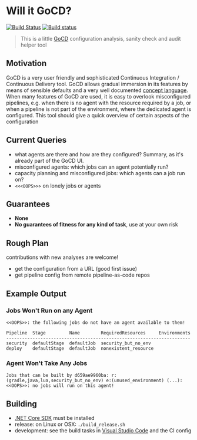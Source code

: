 # Will it GoCD?

[![Build Status](https://travis-ci.org/d-led/will_it_go_cd.svg?branch=master)](https://travis-ci.org/d-led/will_it_go_cd) [![Build status](https://ci.appveyor.com/api/projects/status/bdhlyf1x1aij6c6u/branch/master?svg=true)](https://ci.appveyor.com/project/d-led/will-it-go-cd/branch/master)

> This is a little [GoCD](https://www.gocd.org) configuration analysis, sanity check and audit helper tool

## Motivation

GoCD is a very user friendly and sophisticated Continuous Integration / Continuous Delivery tool. GoCD allows gradual immersion in its features by means of sensible defaults and a very well documented [concept language](https://docs.gocd.org/current/introduction/concepts_in_go.html). When many features of GoCD are used, it is easy to overlook misconfigured pipelines, e.g. when there is no agent with the resource required by a job, or when a pipeline is not part of the environment, where the dedicated agent is configured. This tool should give a quick overview of certain aspects of the configuration

## Current Queries

- what agents are there and how are they configured? Summary, as it's already part of the GoCD UI.
- misconfigured agents: which jobs can an agent potentially run?
- capacity planning and misconfigured jobs: which agents can a job run on?
- `<<<OOPS>>>` on lonely jobs or agents

## Guarantees

- **None**
- **No guarantees of fitness for any kind of task**, use at your own risk

## Rough Plan

contributions with new analyses are welcome!

- get the configuration from a URL (good first issue)
- get pipeline config from remote pipeline-as-code repos

## Example Output

### Jobs Won't Run on any Agent

```
<<OOPS>>: the following jobs do not have an agent available to them!

Pipeline  Stage         Name        RequiredResources     Environments
----------------------------------------------------------------------
security  defaultStage  defaultJob  security_but_no_env
deploy    defaultStage  defaultJob  nonexistent_resource
```

### Agent Won't Take Any Jobs

```
Jobs that can be built by d659ae9960ba: r:(gradle,java,lua,security_but_no_env) e:(unused_environment) (...):
<<OOPS>>: no jobs will run on this agent!
```

## Building

- [.NET Core SDK](https://dotnet.microsoft.com) must be installed
- release: on Linux or OSX: `./build_release.sh`
- development: see the build tasks in [Visual Studio Code](https://code.visualstudio.com) and the CI config
